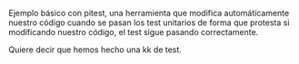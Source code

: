 Ejemplo básico con pitest, una herramienta que modifica automáticamente nuestro código cuando se pasan los test unitarios de forma que protesta si modificando nuestro código, el test sigue pasando correctamente. 

Quiere decir que hemos hecho una kk de test.